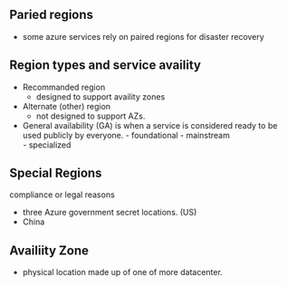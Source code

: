 ## Paried regions
- some azure services rely on paired regions for disaster recovery

## Region types and service availity
- Recommanded region
    - designed to support availity zones
- Alternate (other) region
    - not designed to support AZs.
- General availability (GA) is when a service is considered ready to be used publicly by everyone.
        - foundational
        - mainstream  
        - specialized

## Special Regions
compliance or legal reasons
- three Azure government secret locations. (US)
- China

## Availiity Zone
- physical location made up of one of more datacenter.